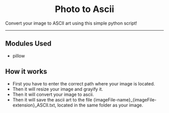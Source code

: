 
<h1 align="center">Photo to Ascii</h1>
Convert your image to ASCII art using this simple python script!

---

## Modules Used
- pillow

## How it works
- First you have to enter the correct path where your image is located.
- Then it will resize your image and grayify it.
- Then it will convert your image to ascii.
- Then it will save the ascii art to the file {imageFile-name}_{imageFile-extension}_ASCII.txt, located in the same folder as your image.
